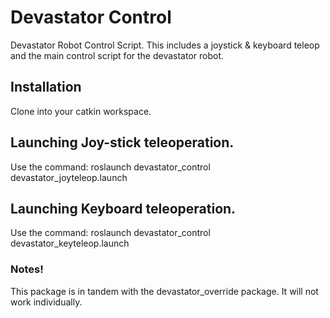 # Devastator Control

Devastator Robot Control Script. This includes a joystick & keyboard teleop and the main control script for the devastator robot.

## Installation
Clone into your catkin workspace.

## Launching Joy-stick teleoperation.
Use the command: roslaunch devastator_control devastator_joyteleop.launch

## Launching Keyboard teleoperation.
Use the command: roslaunch devastator_control devastator_keyteleop.launch

### Notes!
This package is in tandem with the devastator_override package. It will not work individually.
